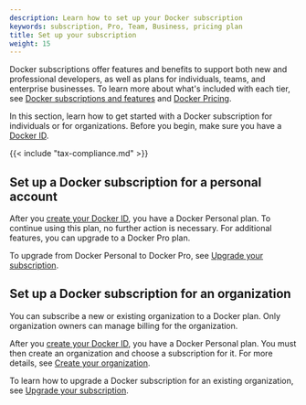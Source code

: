 ```yaml
---
description: Learn how to set up your Docker subscription
keywords: subscription, Pro, Team, Business, pricing plan
title: Set up your subscription
weight: 15
---
```


Docker subscriptions offer features and benefits to support both new and professional developers, as well as plans for individuals, teams, and enterprise businesses. To learn more about what's included with each tier, see [Docker subscriptions and features](./details.md) and [Docker Pricing](https://www.docker.com/pricing/).

In this section, learn how to get started with a Docker subscription for individuals or for organizations. Before you begin, make sure you have a [Docker ID](../accounts/create-account.md).

{{< include "tax-compliance.md" >}}

## Set up a Docker subscription for a personal account

After you [create your Docker ID](../accounts/create-account.md), you have a Docker Personal plan. To continue using this plan, no further action is necessary. For additional features, you can upgrade to a Docker Pro plan.

To upgrade from Docker Personal to Docker Pro, see [Upgrade your subscription](./change.md#upgrade-your-subscription).

## Set up a Docker subscription for an organization

You can subscribe a new or existing organization to a Docker plan. Only organization owners can manage billing for the organization.

After you [create your Docker ID](../accounts/create-account.md), you have a Docker Personal plan. You must then create an organization and choose a subscription for it. For more details, see [Create your organization](../admin/organization/orgs.md).

To learn how to upgrade a Docker subscription for an existing organization, see [Upgrade your subscription](./change.md#upgrade-your-subscription).